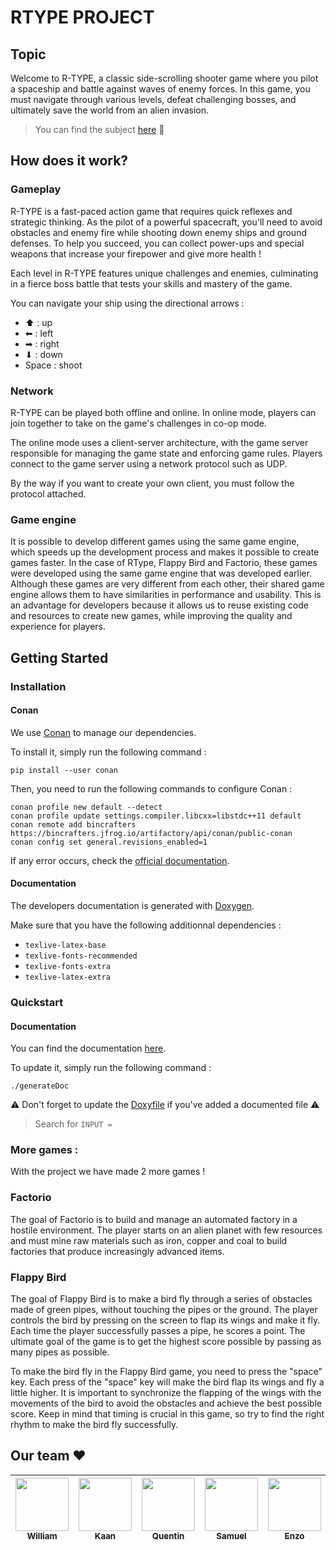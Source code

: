 # RTYPE PROJECT

## Topic

Welcome to R-TYPE, a classic side-scrolling shooter game where you pilot a spaceship and battle against waves of enemy forces. In this game, you must navigate through various levels, defeat challenging bosses, and ultimately save the world from an alien invasion.

> You can find the subject [here](./subject.pdf) :rocket:

## How does it work?

### Gameplay

R-TYPE is a fast-paced action game that requires quick reflexes and strategic thinking. As the pilot of a powerful spacecraft, you'll need to avoid obstacles and enemy fire while shooting down enemy ships and ground defenses. To help you succeed, you can collect power-ups and special weapons that increase your firepower and give more health !

Each level in R-TYPE features unique challenges and enemies, culminating in a fierce boss battle that tests your skills and mastery of the game.

You can navigate your ship using the directional arrows :

- ⬆ : up
- ⬅ : left
- ➡ : right
- ⬇ : down
- Space : shoot

### Network

R-TYPE can be played both offline and online. In online mode, players can join together to take on the game's challenges in co-op mode.

The online mode uses a client-server architecture, with the game server responsible for managing the game state and enforcing game rules. Players connect to the game server using a network protocol such as UDP.

By the way if you want to create your own client, you must follow the protocol attached.

### Game engine

It is possible to develop different games using the same game engine, which speeds up the development process and makes it possible to create games faster. In the case of RType, Flappy Bird and Factorio, these games were developed using the same game engine that was developed earlier. Although these games are very different from each other, their shared game engine allows them to have similarities in performance and usability. This is an advantage for developers because it allows us to reuse existing code and resources to create new games, while improving the quality and experience for players.

## Getting Started

### Installation

#### Conan

We use [Conan](https://docs.conan.io/en/latest/) to manage our dependencies.

To install it, simply run the following command :

```shell
pip install --user conan
```

Then, you need to run the following commands to configure Conan :

```shell
conan profile new default --detect
conan profile update settings.compiler.libcxx=libstdc++11 default
conan remote add bincrafters https://bincrafters.jfrog.io/artifactory/api/conan/public-conan
conan config set general.revisions_enabled=1
```

If any error occurs, check the [official documentation](https://docs.conan.io/en/latest/).

#### Documentation

The developers documentation is generated with [Doxygen](https://www.doxygen.nl/manual/install.html).

Make sure that you have the following additionnal dependencies :

- `texlive-latex-base`
- `texlive-fonts-recommended`
- `texlive-fonts-extra`
- `texlive-latex-extra`

### Quickstart

#### Documentation

You can find the documentation [here](./doc/documenation.pdf).

To update it, simply run the following command :

```shell
./generateDoc
```

:warning: Don't forget to update the [Doxyfile](./Doxyfile) if you've added a documented file :warning:

> Search for `INPUT =`

### More games :

With the project we have made 2 more games !

### Factorio

The goal of Factorio is to build and manage an automated factory in a hostile environment. The player starts on an alien planet with few resources and must mine raw materials such as iron, copper and coal to build factories that produce increasingly advanced items.

### Flappy Bird

The goal of Flappy Bird is to make a bird fly through a series of obstacles made of green pipes, without touching the pipes or the ground. The player controls the bird by pressing on the screen to flap its wings and make it fly. Each time the player successfully passes a pipe, he scores a point. The ultimate goal of the game is to get the highest score possible by passing as many pipes as possible.

To make the bird fly in the Flappy Bird game, you need to press the "space" key. Each press of the "space" key will make the bird flap its wings and fly a little higher. It is important to synchronize the flapping of the wings with the movements of the bird to avoid the obstacles and achieve the best possible score. Keep in mind that timing is crucial in this game, so try to find the right rhythm to make the bird fly successfully.

## Our team :heart:

| [<img src="https://github.com/William-Karkegi.png?size=85" width=85><br><sub>William</sub>](https://github.com/William-Karkegi) | [<img src="https://github.com/Nokimalos.png?size=85" width=85><br><sub>Kaan</sub>](https://github.com/Nokimalos) | [<img src="https://github.com/QuentinCn.png?size=85" width=85><br><sub>Quentin</sub>](https://github.com/QuentinCn) | [<img src="https://github.com/shemtovsamuel.png?size=85" width=85><br><sub>Samuel</sub>](https://github.com/shemtovsamuel) | [<img src="https://github.com/Enzo-ALAIMO.png?size=85" width=85><br><sub>Enzo</sub>](https://github.com/Enzo-ALAIMO) |
| :-----------------------------------------------------------------------------------------------------------------------------: | :--------------------------------------------------------------------------------------------------------------: | :-----------------------------------------------------------------------------------------------------------------: | :------------------------------------------------------------------------------------------------------------------------: | :------------------------------------------------------------------------------------------------------------------: |
